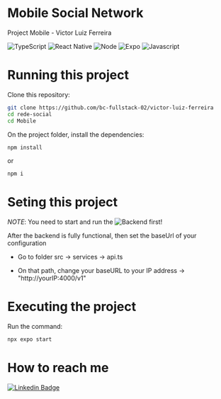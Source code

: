 # Mobile Social Network
Project Mobile - Victor Luiz Ferreira

![TypeScript](https://img.shields.io/badge/TypeScript-323330?style=for-the-badge&logo=typescript&logoColor=2f74c0)
![React Native](https://img.shields.io/badge/ReactNative-212121?style=for-the-badge&logo=react&logoColor=25d2f4)
![Node](https://img.shields.io/badge/Node.js-43853D?style=for-the-badge&logo=node.js&logoColor=white)
![Expo](https://img.shields.io/badge/Expo-000628?style=for-the-badge&logo=expo&logoColor=%20ededed)
![Javascript](https://img.shields.io/badge/JavaScript-323330?style=for-the-badge&logo=javascript&logoColor=F7DF1E)

# Running this project

Clone this repository:

```sh
git clone https://github.com/bc-fullstack-02/victor-luiz-ferreira
cd rede-social
cd Mobile
```

On the project folder, install the dependencies:

```sh
npm install
```

or 

```sh
npm i
```

# Seting this project

*NOTE*: You need to start and run the ![Backend](https://github.com/bc-fullstack-02/victor-luiz-ferreira/tree/main/rede-social/backend) first!


After the backend is fully functional, then set the baseUrl of your configuration

- Go to folder src -> services -> api.ts

- On that path, change your baseURL to your IP address -> "http://yourIP:4000/v1"


# Executing the project

Run the command: 

```sh
npx expo start
```

# How to reach me

[![Linkedin Badge](https://img.shields.io/badge/-LinkedIn-blue?style=flat-square&logo=Linkedin&logoColor=white&link=https://www.linkedin.com/in/victor-luiz-ferreira-501637195/)](https://www.linkedin.com/in/victor-luiz-ferreira-501637195/)
